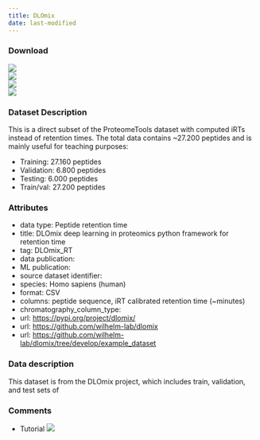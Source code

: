```yaml
---
title: DLOmix
date: last-modified
---
```

### Download
[![](https://img.shields.io/badge/download-training%20dataset-205380?style=flat-square)](https://github.com/wilhelm-lab/dlomix/blob/develop/example_dataset/proteomTools_test.csv?raw=true)<br>
[![](https://img.shields.io/badge/download-validation%20dataset-205380?style=flat-square)](https://github.com/wilhelm-lab/dlomix/blob/develop/example_dataset/proteomTools_train.csv?raw=true)<br>
[![](https://img.shields.io/badge/download-testing%20dataset-205380?style=flat-square)](https://github.com/wilhelm-lab/dlomix/blob/develop/example_dataset/proteomTools_val.csv?raw=true)<br>
[![](https://img.shields.io/badge/download-train/val%20dataset-205380?style=flat-square)](https://github.com/wilhelm-lab/dlomix/blob/develop/example_dataset/proteomTools_train_val.csv?raw=true)<br>

### Dataset Description

This is a direct subset of the ProteomeTools dataset with computed iRTs instead of retention times.
The total data contains ~27.200 peptides and is mainly useful for teaching purposes:

- Training: 27.160 peptides
- Validation: 6.800 peptides
- Testing: 6.000 peptides
- Train/val: 27.200 peptides


### Attributes
- data type: Peptide retention time
- title: DLOmix deep learning in proteomics python framework for retention time
- tag: DLOmix_RT
- data publication: <unknown>
- ML publication: <unknown>
- source dataset identifier: <unknown>
- species: Homo sapiens (human)
- format: CSV
- columns: peptide sequence, iRT calibrated retention time (~minutes)
- chromatography_column_type: <unknown>
- url: https://pypi.org/project/dlomix/
- url: https://github.com/wilhelm-lab/dlomix
- url: https://github.com/wilhelm-lab/dlomix/tree/develop/example_dataset

### Data description
This dataset is from the DLOmix project, which includes train, validation, and test sets of

### Comments
- Tutorial [![](https://colab.research.google.com/assets/colab-badge.svg)](https://colab.research.google.com/github/wilhelm-lab/dlomix/blob/develop/notebooks/Example_RTModel_Walkthrough_colab.ipynb)
